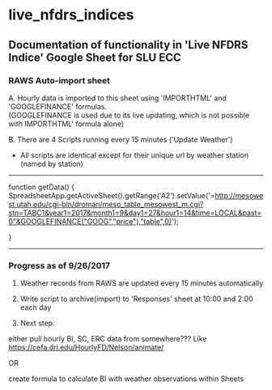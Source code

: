 # live_nfdrs_indices

## Documentation of functionality in 'Live NFDRS Indice' Google Sheet for SLU ECC

### RAWS Auto-import sheet

A. Hourly data is imported to this sheet using 'IMPORTHTML' and 'GOOGLEFINANCE' formulas.  
(GOOGLEFINANCE is used due to its live updating, which is not possible with IMPORTHTML' formula alone)


B. There are 4 Scripts running every 15 minutes ('Update Weather') 
- All scripts are identical except for their unique url by weather station (named by station)

---

function getData() {
  SpreadsheetApp.getActiveSheet().getRange('A2').setValue('=http://mesowest.utah.edu/cgi-bin/droman/meso_table_mesowest_m.cgi?stn=TABC1&year1=2017&month1=9&day1=27&hour1=14&time=LOCAL&past=0"&GOOGLEFINANCE("GOOG","price"),"table",0)');

}

---

### Progress as of 9/26/2017

1. Weather records from RAWS are updated every 15 minutes automatically

2. Write script to archive(import) to 'Responses' sheet at 10:00 and 2:00 each day

3. Next step: 

  either pull hourly BI, SC, ERC data from somewhere??? Like https://cefa.dri.edu/HourlyFD/Nelson/animate/

  OR

  create formula to calculate BI with weather observations within Sheets
